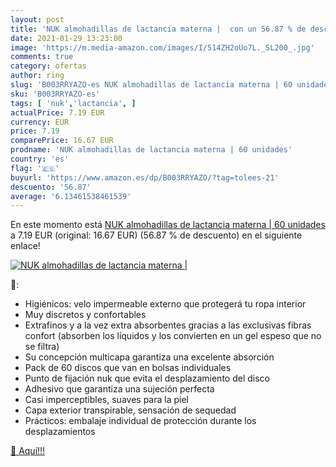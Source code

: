 ```yaml
---
layout: post
title: 'NUK almohadillas de lactancia materna |  con un 56.87 % de descuento'
date: 2021-01-29 13:23:00
image: 'https://m.media-amazon.com/images/I/514ZH2oUo7L._SL200_.jpg'
comments: true
category: ofertas
author: ring
slug: 'B003RRYAZO-es NUK almohadillas de lactancia materna | 60 unidades'
sku: 'B003RRYAZO-es'
tags: [ 'nuk','lactancia', ]
actualPrice: 7.19 EUR
currency: EUR
price: 7.19
comparePrice: 16.67 EUR
prodname: 'NUK almohadillas de lactancia materna | 60 unidades'
country: 'es'
flag: '🇪🇸'
buyurl: 'https://www.amazon.es/dp/B003RRYAZO/?tag=tolees-21'
descuento: '56.87'
average: '6.13461538461539'
---
```


En este momento está [NUK almohadillas de lactancia materna | 60 unidades](https://www.amazon.es/dp/B003RRYAZO/?tag=tolees-21) a 7.19 EUR (original: 16.67 EUR) (56.87 %  de descuento) en el siguiente enlace!

[![NUK almohadillas de lactancia materna | ](https://m.media-amazon.com/images/I/514ZH2oUo7L._SL200_.jpg)](https://www.amazon.es/dp/B003RRYAZO/?tag=tolees-21)

🔎:

- Higiénicos: velo impermeable externo que protegerá tu ropa interior
- Muy discretos y confortables
- Extrafinos y a la vez extra absorbentes gracias a las exclusivas fibras confort (absorben los líquidos y los convierten en un gel espeso que no se filtra)
- Su concepción multicapa garantiza una excelente absorción
- Pack de 60 discos que van en bolsas individuales
- Punto de fijación nuk que evita el desplazamiento del disco
- Adhesivo que garantiza una sujeción perfecta
- Casi imperceptibles, suaves para la piel
- Capa exterior transpirable, sensación de sequedad
- Prácticos: embalaje individual de protección durante los desplazamientos

[🛒 Aquí!!!](https://www.amazon.es/dp/B003RRYAZO/?tag=tolees-21)
